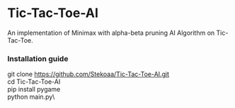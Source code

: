 # Tic-Tac-Toe-AI
An implementation of Minimax with alpha-beta pruning AI Algorithm on Tic-Tac-Toe. 

### Installation guide
git clone https://github.com/Stekoaa/Tic-Tac-Toe-AI.git \
cd Tic-Tac-Toe-AI\
pip install pygame\
python main.py\

